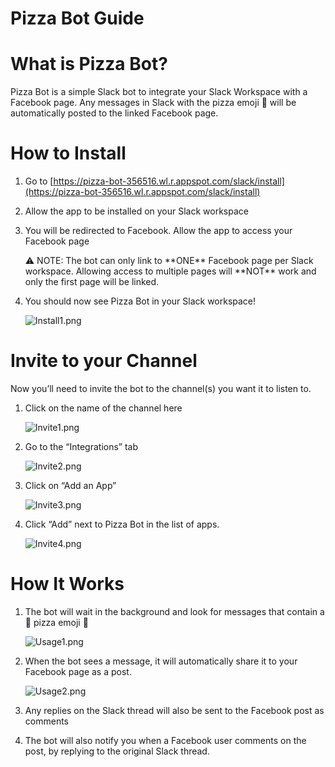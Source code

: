 # Pizza Bot Guide

# What is Pizza Bot?

Pizza Bot is a simple Slack bot to integrate your Slack Workspace with a Facebook page. Any messages in Slack with the pizza emoji 🍕 will be automatically posted to the linked Facebook page.

# How to Install

1. Go to [https://pizza-bot-356516.wl.r.appspot.com/slack/install](https://pizza-bot-356516.wl.r.appspot.com/slack/install) 
2. Allow the app to be installed on your Slack workspace
3. You will be redirected to Facebook. Allow the app to access your Facebook page
    
    <aside>
    ⚠️ NOTE: The bot can only link to **ONE** Facebook page per Slack workspace. Allowing access to multiple pages will **NOT** work and only the first page will be linked.
    
    </aside>
    
4. You should now see Pizza Bot in your Slack workspace!
    
    ![Install1.png](public/images/Install1.png)
    

# Invite to your Channel

Now you’ll need to invite the bot to the channel(s) you want it to listen to.

1. Click on the name of the channel here
    
    
    ![Invite1.png](public/images/Invite1.png)
    
2. Go to the “Integrations” tab
    
    
    ![Invite2.png](public/images/Invite2.png)
    
3. Click on “Add an App”
    
    
    ![Invite3.png](public/images/Invite3.png)
    
4. Click “Add” next to Pizza Bot in the list of apps.
    
    
    ![Invite4.png](public/images/Invite4.png)
    

# How It Works

1. The bot will wait in the background and look for messages that contain a 🍕 pizza emoji 🍕
    
    
    ![Usage1.png](public/images/Usage1.png)
    
2. When the bot sees a message, it will automatically share it to your Facebook page as a post.
    
    
    ![Usage2.png](public/images/Usage2.png)
    
3. Any replies on the Slack thread will also be sent to the Facebook post as comments
4. The bot will also notify you when a Facebook user comments on the post, by replying to the original Slack thread.
